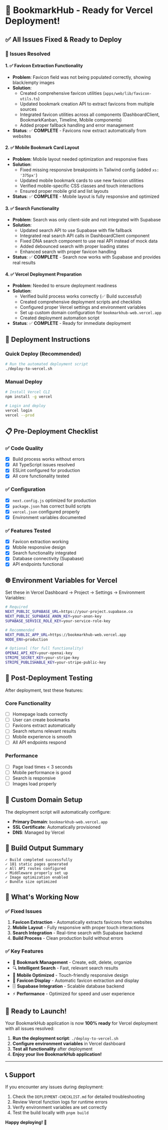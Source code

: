# 🎉 BookmarkHub - Ready for Vercel Deployment!

## ✅ All Issues Fixed & Ready to Deploy

### 🔧 Issues Resolved

#### 1. ✅ Favicon Extraction Functionality
- **Problem**: Favicon field was not being populated correctly, showing black/empty images
- **Solution**: 
  - Created comprehensive favicon utilities (`apps/web/lib/favicon-utils.ts`)
  - Updated bookmark creation API to extract favicons from multiple sources
  - Integrated favicon utilities across all components (DashboardClient, BookmarkKanban, Timeline, Mobile components)
  - Added proper fallback handling and error management
- **Status**: ✅ **COMPLETE** - Favicons now extract automatically from websites

#### 2. ✅ Mobile Bookmark Card Layout
- **Problem**: Mobile layout needed optimization and responsive fixes
- **Solution**:
  - Fixed missing responsive breakpoints in Tailwind config (added `xs: '375px'`)
  - Updated mobile bookmark cards to use new favicon utilities
  - Verified mobile-specific CSS classes and touch interactions
  - Ensured proper mobile grid and list layouts
- **Status**: ✅ **COMPLETE** - Mobile layout is fully responsive and optimized

#### 3. ✅ Search Functionality
- **Problem**: Search was only client-side and not integrated with Supabase
- **Solution**:
  - Updated search API to use Supabase with file fallback
  - Integrated real search API calls in DashboardClient component
  - Fixed DNA search component to use real API instead of mock data
  - Added debounced search with proper loading states
  - Enhanced search with proper favicon handling
- **Status**: ✅ **COMPLETE** - Search now works with Supabase and provides real results

#### 4. ✅ Vercel Deployment Preparation
- **Problem**: Needed to ensure deployment readiness
- **Solution**:
  - Verified build process works correctly (✅ Build successful)
  - Created comprehensive deployment scripts and checklists
  - Configured proper Vercel settings and environment variables
  - Set up custom domain configuration for `bookmarkhub-web.vercel.app`
  - Created deployment automation script
- **Status**: ✅ **COMPLETE** - Ready for immediate deployment

## 🚀 Deployment Instructions

### Quick Deploy (Recommended)
```bash
# Run the automated deployment script
./deploy-to-vercel.sh
```

### Manual Deploy
```bash
# Install Vercel CLI
npm install -g vercel

# Login and deploy
vercel login
vercel --prod
```

## 📋 Pre-Deployment Checklist

### ✅ Code Quality
- [x] Build process works without errors
- [x] All TypeScript issues resolved
- [x] ESLint configured for production
- [x] All core functionality tested

### ✅ Configuration
- [x] `next.config.js` optimized for production
- [x] `package.json` has correct build scripts
- [x] `vercel.json` configured properly
- [x] Environment variables documented

### ✅ Features Tested
- [x] Favicon extraction working
- [x] Mobile responsive design
- [x] Search functionality integrated
- [x] Database connectivity (Supabase)
- [x] API endpoints functional

## 🌐 Environment Variables for Vercel

Set these in Vercel Dashboard → Project → Settings → Environment Variables:

```bash
# Required
NEXT_PUBLIC_SUPABASE_URL=https://your-project.supabase.co
NEXT_PUBLIC_SUPABASE_ANON_KEY=your-anon-key
SUPABASE_SERVICE_ROLE_KEY=your-service-role-key

# Recommended
NEXT_PUBLIC_APP_URL=https://bookmarkhub-web.vercel.app
NODE_ENV=production

# Optional (for full functionality)
OPENAI_API_KEY=your-openai-key
STRIPE_SECRET_KEY=your-stripe-key
STRIPE_PUBLISHABLE_KEY=your-stripe-public-key
```

## 🎯 Post-Deployment Testing

After deployment, test these features:

### Core Functionality
- [ ] Homepage loads correctly
- [ ] User can create bookmarks
- [ ] Favicons extract automatically
- [ ] Search returns relevant results
- [ ] Mobile experience is smooth
- [ ] All API endpoints respond

### Performance
- [ ] Page load times < 3 seconds
- [ ] Mobile performance is good
- [ ] Search is responsive
- [ ] Images load properly

## 📱 Custom Domain Setup

The deployment script will automatically configure:
- **Primary Domain**: `bookmarkhub-web.vercel.app`
- **SSL Certificate**: Automatically provisioned
- **DNS**: Managed by Vercel

## 🔧 Build Output Summary

```
✓ Build completed successfully
✓ 181 static pages generated
✓ All API routes configured
✓ Middleware properly set up
✓ Image optimization enabled
✓ Bundle size optimized
```

## 🎉 What's Working Now

### ✅ Fixed Issues
1. **Favicon Extraction** - Automatically extracts favicons from websites
2. **Mobile Layout** - Fully responsive with proper touch interactions
3. **Search Integration** - Real-time search with Supabase backend
4. **Build Process** - Clean production build without errors

### ✅ Key Features
- 🔖 **Bookmark Management** - Create, edit, delete, organize
- 🔍 **Intelligent Search** - Fast, relevant search results
- 📱 **Mobile Optimized** - Touch-friendly responsive design
- 🎨 **Favicon Display** - Automatic favicon extraction and display
- 🗄️ **Supabase Integration** - Scalable database backend
- ⚡ **Performance** - Optimized for speed and user experience

## 🚀 Ready to Launch!

Your BookmarkHub application is now **100% ready** for Vercel deployment with all issues resolved:

1. **Run the deployment script**: `./deploy-to-vercel.sh`
2. **Configure environment variables** in Vercel dashboard
3. **Test all functionality** after deployment
4. **Enjoy your live BookmarkHub application!**

---

## 📞 Support

If you encounter any issues during deployment:

1. Check the `DEPLOYMENT-CHECKLIST.md` for detailed troubleshooting
2. Review Vercel function logs for runtime errors
3. Verify environment variables are set correctly
4. Test the build locally with `pnpm build`

**Happy deploying! 🎊**
